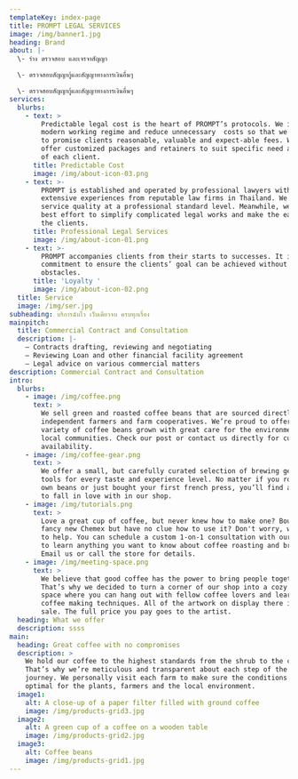 ```yaml
---
templateKey: index-page
title: PROMPT LEGAL SERVICES
image: /img/banner1.jpg
heading: Brand
about: |-
  \- ร่าง ตรวจสอบ และเจรจาสัญญา

  \- ตรวจสอบสัญญากู้และสัญญาทางการเงินอื่นๆ

  \- ตรวจสอบสัญญากู้และสัญญาทางการเงินอื่นๆ
services:
  blurbs:
    - text: >
        Predictable legal cost is the heart of PROMPT’s protocols. We implement
        modern working regime and reduce unnecessary  costs so that we are able
        to promise clients reasonable, valuable and expect-able fees. We also
        offer customized packages and retainers to suit specific need and budget
        of each client.
      title: Predictable Cost
      image: /img/about-icon-03.png
    - text: >-
        PROMPT is established and operated by professional lawyers with
        extensive experiences from reputable law firms in Thailand. We warrant
        service quality at a professional standard level. Meanwhile, we use our
        best effort to simplify complicated legal works and make the easiest for
        the clients.
      title: Professional Legal Services
      image: /img/about-icon-01.png
    - text: >-
        PROMPT accompanies clients from their starts to successes. It is our
        commitment to ensure the clients’ goal can be achieved without legal
        obstacles.
      title: 'Loyalty '
      image: /img/about-icon-02.png
  title: Service
  image: /img/ser.jpg
subheading: บริการฉับไว เว็บเดียวจบ ครบทุกเรื่อง
mainpitch:
  title: Commercial Contract and Consultation
  description: |-
    – Contracts drafting, reviewing and negotiating
    – Reviewing Loan and other financial facility agreement
    – Legal advice on various commercial matters
description: Commercial Contract and Consultation
intro:
  blurbs:
    - image: /img/coffee.png
      text: >
        We sell green and roasted coffee beans that are sourced directly from
        independent farmers and farm cooperatives. We’re proud to offer a
        variety of coffee beans grown with great care for the environment and
        local communities. Check our post or contact us directly for current
        availability.
    - image: /img/coffee-gear.png
      text: >
        We offer a small, but carefully curated selection of brewing gear and
        tools for every taste and experience level. No matter if you roast your
        own beans or just bought your first french press, you’ll find a gadget
        to fall in love with in our shop.
    - image: /img/tutorials.png
      text: >
        Love a great cup of coffee, but never knew how to make one? Bought a
        fancy new Chemex but have no clue how to use it? Don't worry, we’re here
        to help. You can schedule a custom 1-on-1 consultation with our baristas
        to learn anything you want to know about coffee roasting and brewing.
        Email us or call the store for details.
    - image: /img/meeting-space.png
      text: >
        We believe that good coffee has the power to bring people together.
        That’s why we decided to turn a corner of our shop into a cozy meeting
        space where you can hang out with fellow coffee lovers and learn about
        coffee making techniques. All of the artwork on display there is for
        sale. The full price you pay goes to the artist.
  heading: What we offer
  description: ssss
main:
  heading: Great coffee with no compromises
  description: >
    We hold our coffee to the highest standards from the shrub to the cup.
    That’s why we’re meticulous and transparent about each step of the coffee’s
    journey. We personally visit each farm to make sure the conditions are
    optimal for the plants, farmers and the local environment.
  image1:
    alt: A close-up of a paper filter filled with ground coffee
    image: /img/products-grid3.jpg
  image2:
    alt: A green cup of a coffee on a wooden table
    image: /img/products-grid2.jpg
  image3:
    alt: Coffee beans
    image: /img/products-grid1.jpg
---
```


